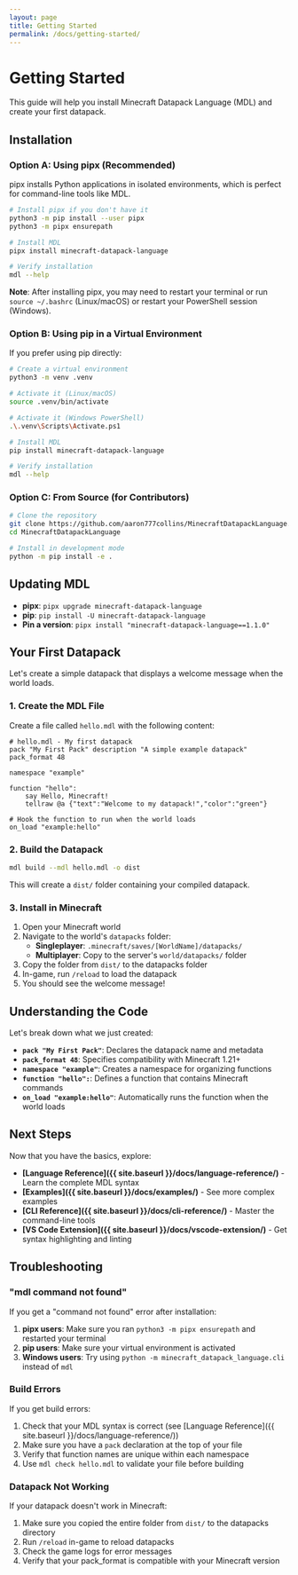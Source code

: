 ```yaml
---
layout: page
title: Getting Started
permalink: /docs/getting-started/
---
```


# Getting Started

This guide will help you install Minecraft Datapack Language (MDL) and create your first datapack.

## Installation

### Option A: Using pipx (Recommended)

pipx installs Python applications in isolated environments, which is perfect for command-line tools like MDL.

```bash
# Install pipx if you don't have it
python3 -m pip install --user pipx
python3 -m pipx ensurepath

# Install MDL
pipx install minecraft-datapack-language

# Verify installation
mdl --help
```

**Note**: After installing pipx, you may need to restart your terminal or run `source ~/.bashrc` (Linux/macOS) or restart your PowerShell session (Windows).

### Option B: Using pip in a Virtual Environment

If you prefer using pip directly:

```bash
# Create a virtual environment
python3 -m venv .venv

# Activate it (Linux/macOS)
source .venv/bin/activate

# Activate it (Windows PowerShell)
.\.venv\Scripts\Activate.ps1

# Install MDL
pip install minecraft-datapack-language

# Verify installation
mdl --help
```

### Option C: From Source (for Contributors)

```bash
# Clone the repository
git clone https://github.com/aaron777collins/MinecraftDatapackLanguage.git
cd MinecraftDatapackLanguage

# Install in development mode
python -m pip install -e .
```

## Updating MDL

- **pipx**: `pipx upgrade minecraft-datapack-language`
- **pip**: `pip install -U minecraft-datapack-language`
- **Pin a version**: `pipx install "minecraft-datapack-language==1.1.0"`

## Your First Datapack

Let's create a simple datapack that displays a welcome message when the world loads.

### 1. Create the MDL File

Create a file called `hello.mdl` with the following content:

```mdl
# hello.mdl - My first datapack
pack "My First Pack" description "A simple example datapack" pack_format 48

namespace "example"

function "hello":
    say Hello, Minecraft!
    tellraw @a {"text":"Welcome to my datapack!","color":"green"}

# Hook the function to run when the world loads
on_load "example:hello"
```

### 2. Build the Datapack

```bash
mdl build --mdl hello.mdl -o dist
```

This will create a `dist/` folder containing your compiled datapack.

### 3. Install in Minecraft

1. Open your Minecraft world
2. Navigate to the world's `datapacks` folder:
   - **Singleplayer**: `.minecraft/saves/[WorldName]/datapacks/`
   - **Multiplayer**: Copy to the server's `world/datapacks/` folder
3. Copy the folder from `dist/` to the datapacks folder
4. In-game, run `/reload` to load the datapack
5. You should see the welcome message!

## Understanding the Code

Let's break down what we just created:

- **`pack "My First Pack"`**: Declares the datapack name and metadata
- **`pack_format 48`**: Specifies compatibility with Minecraft 1.21+
- **`namespace "example"`**: Creates a namespace for organizing functions
- **`function "hello":`**: Defines a function that contains Minecraft commands
- **`on_load "example:hello"`**: Automatically runs the function when the world loads

## Next Steps

Now that you have the basics, explore:

- **[Language Reference]({{ site.baseurl }}/docs/language-reference/)** - Learn the complete MDL syntax
- **[Examples]({{ site.baseurl }}/docs/examples/)** - See more complex examples
- **[CLI Reference]({{ site.baseurl }}/docs/cli-reference/)** - Master the command-line tools
- **[VS Code Extension]({{ site.baseurl }}/docs/vscode-extension/)** - Get syntax highlighting and linting

## Troubleshooting

### "mdl command not found"

If you get a "command not found" error after installation:

1. **pipx users**: Make sure you ran `python3 -m pipx ensurepath` and restarted your terminal
2. **pip users**: Make sure your virtual environment is activated
3. **Windows users**: Try using `python -m minecraft_datapack_language.cli` instead of `mdl`

### Build Errors

If you get build errors:

1. Check that your MDL syntax is correct (see [Language Reference]({{ site.baseurl }}/docs/language-reference/))
2. Make sure you have a `pack` declaration at the top of your file
3. Verify that function names are unique within each namespace
4. Use `mdl check hello.mdl` to validate your file before building

### Datapack Not Working

If your datapack doesn't work in Minecraft:

1. Make sure you copied the entire folder from `dist/` to the datapacks directory
2. Run `/reload` in-game to reload datapacks
3. Check the game logs for error messages
4. Verify that your pack_format is compatible with your Minecraft version
